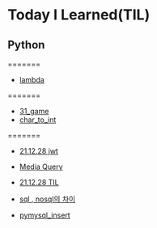 # Today I Learned(TIL)

## Python

=======
* [lambda](Python/lambda.md)

=======
* [31_game](python/31_gamy.py)
* [char_to_int](python/char_to_int.py)


=======

* [21.12.28 jwt](https://velog.io/@bae-code/JWT-json-web-token)
* [Media Query](https://velog.io/@bae-code/%EB%AF%B8%EB%94%94%EC%96%B4-%EC%BF%BC%EB%A6%AC)


* [21.12.28 TIL](https://velog.io/@bae-code/TIL)


* [sql , nosql의 차이](https://devuna.tistory.com/25)

* [pymysql_insert](Python/pysql_insert.py)
